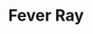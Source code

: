 ---
title: "Fever Ray"
summary: "The solo project of Karin Dreijer formerly from ."
slug: "fever-ray"
image: "fever-ray.jpg"
apple_music_artist_url: "https://music.apple.com/gb/artist/fever-ray/298172653"
wikipedia_url: "none"
---